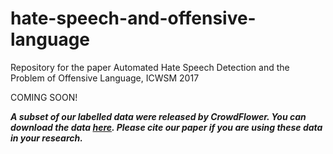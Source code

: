 # hate-speech-and-offensive-language
Repository for the paper Automated Hate Speech Detection and the Problem of Offensive Language, ICWSM 2017

COMING SOON!

***A subset of our labelled data were released by CrowdFlower. You can download the
data [here](https://www.crowdflower.com/wp-content/uploads/2016/03/twitter-hate-speech-classifier-DFE-a845520.csv). Please cite our paper if you are using these data in your research.***
